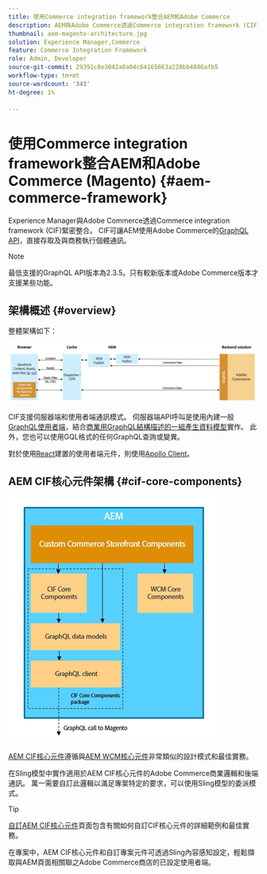 ```yaml
---
title: 使用Commerce integration framework整合AEM和Adobe Commerce
description: AEM與Adobe Commerce透過Commerce integration framework (CIF)緊密整合。 CIF可讓AEM存取Adobe Commerce執行個體，並透過GraphQL與Adobe Commerce通訊。 它也可讓AEM作者使用產品和類別選擇器以及產品主控台，來瀏覽隨選從Adobe Commerce擷取的產品和類別資料。 此外，CIF提供立即可用的店面，可加速商業專案。
thumbnail: aem-magento-architecture.jpg
solution: Experience Manager,Commerce
feature: Commerce Integration Framework
role: Admin, Developer
source-git-commit: 29391c8e3042a8a04c64165663a228bb4886afb5
workflow-type: tm+mt
source-wordcount: '343'
ht-degree: 1%

---
```


# 使用Commerce integration framework整合AEM和Adobe Commerce (Magento) {#aem-commerce-framework}

Experience Manager與Adobe Commerce透過Commerce integration framework (CIF)緊密整合。 CIF可讓AEM使用Adobe Commerce的[GraphQL API](https://devdocs.magento.com/guides/v2.4/graphql/)，直接存取及與商務執行個體通訊。

>[!NOTE]
>
>最低支援的GraphQL API版本為2.3.5。只有較新版本或Adobe Commerce版本才支援某些功能。

## 架構概述 {#overview}

整體架構如下：

![CIF架構概述](../assets/AEM_Magento_Architecture.png)

CIF支援伺服器端和使用者端通訊模式。
伺服器端API呼叫是使用內建一般[GraphQL使用者端](https://github.com/adobe/commerce-cif-graphql-client)，結合[商業用GraphQL結構描述的一組產生資料模型](https://github.com/adobe/commerce-cif-magento-graphql)實作。 此外，您也可以使用GQL格式的任何GraphQL查詢或變異。

對於使用[React](https://reactjs.org/)建置的使用者端元件，則使用[Apollo Client](https://www.apollographql.com/docs/react/)。

## AEM CIF核心元件架構 {#cif-core-components}

![AEM CIF核心元件架構](../assets/cif-component-architecture.jpg)

[AEM CIF核心元件](https://github.com/adobe/aem-core-cif-components)遵循與[AEM WCM核心元件](https://github.com/adobe/aem-core-wcm-components)非常類似的設計模式和最佳實務。

在Sling模型中實作適用於AEM CIF核心元件的Adobe Commerce商業邏輯和後端通訊。 萬一需要自訂此邏輯以滿足專案特定的要求，可以使用Sling模型的委派模式。

>[!TIP]
>
>[自訂AEM CIF核心元件](../customizing/customize-cif-components.md)頁面包含有關如何自訂CIF核心元件的詳細範例和最佳實務。

在專案中，AEM CIF核心元件和自訂專案元件可透過Sling內容感知設定，輕鬆擷取與AEM頁面相關聯之Adobe Commerce商店的已設定使用者端。
